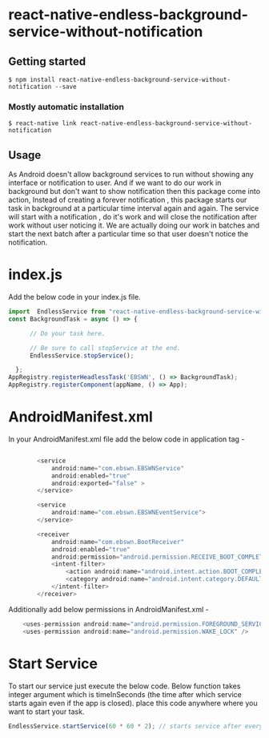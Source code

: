 # react-native-endless-background-service-without-notification

## Getting started

`$ npm install react-native-endless-background-service-without-notification --save`

### Mostly automatic installation

`$ react-native link react-native-endless-background-service-without-notification`

## Usage

As Android doesn't allow background services to run without showing any interface or notification to user. And if we want to do our work in background but don't want to show notification then this package come into action, Instead of creating a forever notification , this package starts our task in background at a particular time interval again and again. The service will start with a notification , do it's work and will close the notification after work without user noticing it.
We are actually doing our work in batches and start the next batch after a particular time so that user doesn't notice the notification.

# index.js
Add the below code in your index.js file.

```javascript
import  EndlessService from "react-native-endless-background-service-without-notification";
const BackgroundTask = async () => {

      // Do your task here.

      // Be sure to call stopService at the end.
      EndlessService.stopService();

  };
AppRegistry.registerHeadlessTask('EBSWN', () => BackgroundTask);
AppRegistry.registerComponent(appName, () => App);
```



# AndroidManifest.xml

In your AndroidManifest.xml file add the below code in application tag -
```javascript

        <service
            android:name="com.ebswn.EBSWNService"
            android:enabled="true"
            android:exported="false" >
        </service>

        <service
            android:name="com.ebswn.EBSWNEventService">
        </service>

        <receiver
            android:name="com.ebswn.BootReceiver"
            android:enabled="true"
            android:permission="android.permission.RECEIVE_BOOT_COMPLETED">
            <intent-filter>
                <action android:name="android.intent.action.BOOT_COMPLETED" />
                <category android:name="android.intent.category.DEFAULT" />
            </intent-filter>
        </receiver>
```

Additionally add below permissions in AndroidManifest.xml - 
```javascript
    <uses-permission android:name="android.permission.FOREGROUND_SERVICE" />
    <uses-permission android:name="android.permission.WAKE_LOCK" />
```


# Start Service
To start our service just execute the below code. Below function takes integer argument which is timeInSeconds (the time after which service starts again even if the app is closed).
place this code anywhere where you want to start your task.
```javascript
EndlessService.startService(60 * 60 * 2); // starts service after every 2 hours.
```
